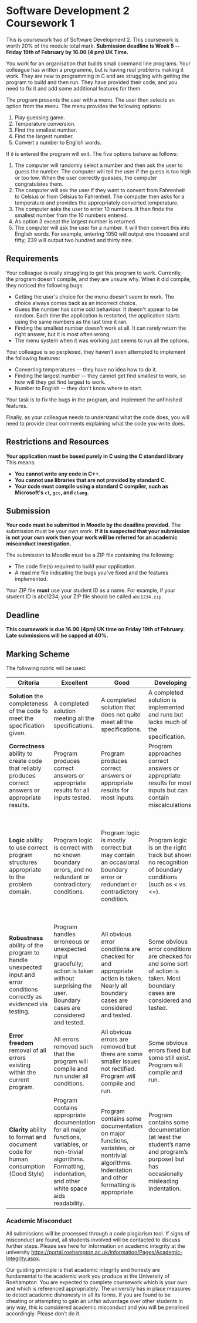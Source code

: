 # Software Development 2 Coursework 1

This is coursework two of Software Development 2. This coursework is worth 20% of the module total mark. **Submission deadline is Week 5 -- Friday 19th of February by 16.00 (4 pm) UK Time.**

You work for an organisation that builds small command line programs. Your colleague has written a programme, but is having real problems making it work. They are new to programming in C and are struggling with getting the program to build and then run. They have provided their code, and you need to fix it and add some additional features for them.

The program presents the user with a menu. The user then selects an option from the menu. The menu provides the following options:

1. Play guessing game.
2. Temperature conversion.
3. Find the smallest number.
4. Find the largest number.
5. Convert a number to English words.

If `0` is entered the program will exit. The five options behave as follows:

1. The computer will randomly select a number and then ask the user to guess the number. The computer will tell the user if the guess is too high or too low. When the user correctly guesses, the computer congratulates them.
2. The computer will ask the user if they want to convert from Fahrenheit to Celsius or from Celsius to Fahrenheit. The computer then asks for a temperature and provides the appropriately converted temperature.
3. The computer asks the user to enter 10 numbers. It then finds the smallest number from the 10 numbers entered.
4. As option 3 except the largest number is returned.
5. The computer will ask the user for a number. It will then convert this into English words. For example, entering 1050 will output one thousand and fifty; 239 will output two hundred and thirty nine.

## Requirements

Your colleague is really struggling to get this program to work. Currently, the program doesn't compile, and they are unsure why. When it did compile, they noticed the following bugs:

- Getting the user's choice for the menu doesn't seem to work. The choice always comes back as an incorrect choice.
- Guess the number has some odd behaviour. It doesn't appear to be random. Each time the application is restarted, the application starts using the same numbers as the last time it ran.
- Finding the smallest number doesn't work at all. It can rarely return the right answer, but it is most often wrong.
- The menu system when it was working just seems to run all the options.

Your colleague is so perplexed, they haven't even attempted to implement the following features:

- Converting temperatures -- they have no idea how to do it.
- Finding the largest number -- they cannot get find smallest to work, so how will they get find largest to work.
- Number to English -- they don't know where to start.

Your task is to fix the bugs in the program, and implement the unfinished features.

Finally, as your colleague needs to understand what the code does, you will need to provide clear comments explaining what the code you write does.

## Restrictions and Resources

**Your application must be based purely in C using the C standard library** This means:

- **You cannot write any code in C++.**
- **You cannot use libraries that are not provided by standard C.**
- **Your code must compile using a standard C compiler, such as Microsoft's `cl`, `gcc`, and `clang`.**

## Submission

**Your code must be submitted in Moodle by the deadline provided.** The submission must be your own work. **If it is suspected that your submission is not your own work then your work will be referred for an academic misconduct investigation.**

The submission to Moodle must be a ZIP file containing the following:

- The code file(s) required to build your application.
- A read me file indicating the bugs you've fixed and the features implemented.

Your ZIP file **must** use your student ID as a name. For example, if your student ID is abc1234, your ZIP file should be called `abc1234.zip`.

## Deadline

**This coursework is due 16.00 (4pm) UK time on Friday 19th of February. Late submissions will be capped at 40%.**

## Marking Scheme

The following rubric will be used:

| **Criteria**| **Excellent** | **Good** | **Developing** | **Not Attempted** |
| ----------- | ------------- | -------- | -------------- | ------------------------ |
| **Solution** the completeness of the code fo meet the specification given. | A completed solution meeting all the specifications.           | A completed solution that does not quite meet all the specifications. | A completed solution is implemented and runs but lacks much of the specification. | Solution doesn’t run or does not meet the specifications defined. |
| **Correctness** ability to create code that reliably produces correct answers or appropriate results. | Program produces correct answers or appropriate results for all inputs tested. | Program produces correct answers or appropriate results for most inputs. | Program approaches correct answers or appropriate results for most inputs but can contain miscalculations. | Program does not produce correct answers or appropriate results for most inputs. |
| **Logic** ability to use correct program structures appropriate to the problem domain. | Program logic is correct with no known boundary errors, and no redundant or contradictory conditions. | Program logic is mostly correct but may contain an occasional boundary error or redundant or contradictory condition. | Program logic is on the right track but shows no recognition of boundary conditions (such as < vs. <=). | Program contains some conditions that specify the opposite of what is required (less than vs. greater than), confuse Boolean AND/OR operators, or lead to infinite loops. |
| **Robustness** ability of the program to handle unexpected input and error conditions correctly as evidenced via testing. | Program handles erroneous or unexpected input gracefully; action is taken without surprising the user. Boundary cases are considered and tested. | All obvious error conditions are checked for and appropriate action is taken. Nearly all boundary cases are considered and tested. | Some obvious error conditions are checked for and some sort of action is taken. Most boundary cases are considered and tested. | Program often fails or fails completely. Boundary conditions are not tested for. |
| **Error freedom** removal of all errors existing within the current program. | All errors removed such that the program will compile and run under all conditions. | All obvious errors are removed but there are some smaller issues not rectified. Program will compile and run. | Some obvious errors fixed but some still exist. Program will compile and run. | Program either fails to compile, or if it does not further errors have been fixed. |
| **Clarity** ability to format and document code for human consumption (Good Style) | Program contains appropriate documentation for all major functions, variables, or non-trivial algorithms. Formatting, indentation, and other white space aids readability. | Program contains some documentation on major functions, variables, or nontrivial algorithms. Indentation and other formatting is appropriate. | Program contains some documentation (at least the student’s name and program’s purpose) but has occasionally misleading indentation. | Program contains no documentation, or grossly misleading indentation. |

### Academic Misconduct

All submissions will be processed through a code plagiarism tool. If signs of misconduct are found, all students involved will be contacted to discuss further steps. Please see here for information on academic integrity at the university <https://portal.roehampton.ac.uk/information/Pages/Academic-Integrity.aspx>.

Our guiding principle is that academic integrity and honesty are fundamental to the academic work you produce at the University of Roehampton. You are expected to complete coursework which is your own and which is referenced appropriately. The university has in place measures to detect academic dishonesty in all its forms. If you are found to be cheating or attempting to gain an unfair advantage over other students in any way, this is considered academic misconduct and you will be penalised accordingly. Please don’t do it.